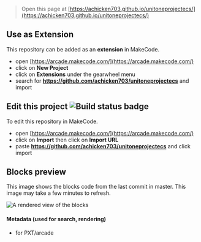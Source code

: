  


> Open this page at [https://achicken703.github.io/unitoneprojectecs/](https://achicken703.github.io/unitoneprojectecs/)

## Use as Extension

This repository can be added as an **extension** in MakeCode.

* open [https://arcade.makecode.com/](https://arcade.makecode.com/)
* click on **New Project**
* click on **Extensions** under the gearwheel menu
* search for **https://github.com/achicken703/unitoneprojectecs** and import

## Edit this project ![Build status badge](https://github.com/achicken703/unitoneprojectecs/workflows/MakeCode/badge.svg)

To edit this repository in MakeCode.

* open [https://arcade.makecode.com/](https://arcade.makecode.com/)
* click on **Import** then click on **Import URL**
* paste **https://github.com/achicken703/unitoneprojectecs** and click import

## Blocks preview

This image shows the blocks code from the last commit in master.
This image may take a few minutes to refresh.

![A rendered view of the blocks](https://github.com/achicken703/unitoneprojectecs/raw/master/.github/makecode/blocks.png)

#### Metadata (used for search, rendering)

* for PXT/arcade
<script src="https://makecode.com/gh-pages-embed.js"></script><script>makeCodeRender("{{ site.makecode.home_url }}", "{{ site.github.owner_name }}/{{ site.github.repository_name }}");</script>
